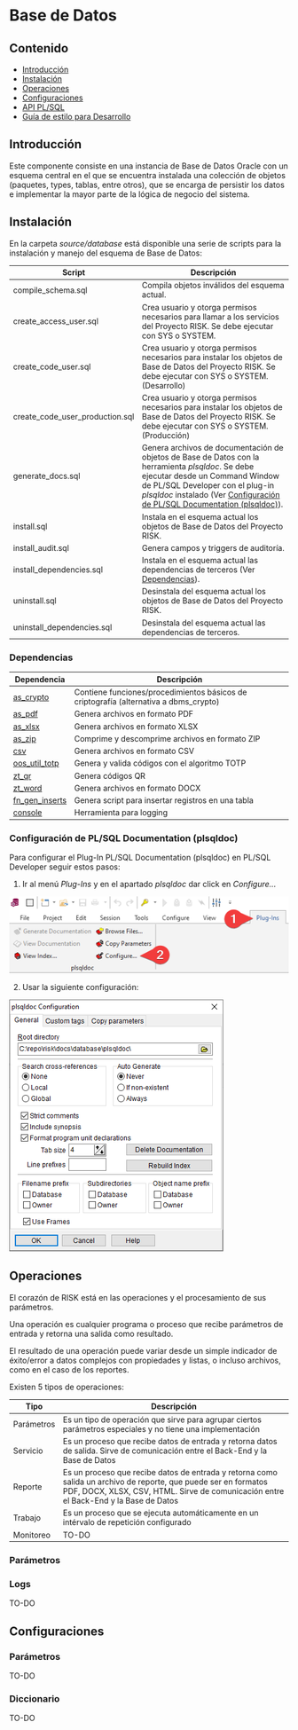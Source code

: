 # Base de Datos

## Contenido
* [Introducción](#introducción)
* [Instalación](#instalación)
* [Operaciones](#operaciones)
* [Configuraciones](#configuraciones)
* [API PL/SQL](plsqldoc/index.html)
* [Guía de estilo para Desarrollo](styleguide.md)

## Introducción
Este componente consiste en una instancia de Base de Datos Oracle con un esquema central en el que se encuentra instalada una colección de objetos (paquetes, types, tablas, entre otros), que se encarga de persistir los datos e implementar la mayor parte de la lógica de negocio del sistema.

## Instalación
En la carpeta *source/database* está disponible una serie de scripts para la instalación y manejo del esquema de Base de Datos:

Script|Descripción
------|-----------
compile_schema.sql|Compila objetos inválidos del esquema actual.
create_access_user.sql|Crea usuario y otorga permisos necesarios para llamar a los servicios del Proyecto RISK. Se debe ejecutar con SYS o SYSTEM.
create_code_user.sql|Crea usuario y otorga permisos necesarios para instalar los objetos de Base de Datos del Proyecto RISK. Se debe ejecutar con SYS o SYSTEM. (Desarrollo)
create_code_user_production.sql|Crea usuario y otorga permisos necesarios para instalar los objetos de Base de Datos del Proyecto RISK. Se debe ejecutar con SYS o SYSTEM. (Producción)
generate_docs.sql|Genera archivos de documentación de objetos de Base de Datos con la herramienta *plsqldoc*. Se debe ejecutar desde un Command Window de PL/SQL Developer con el plug-in *plsqldoc* instalado (Ver [Configuración de PL/SQL Documentation (plsqldoc)](#configuración-de-plsql-documentation-plsqldoc)).
install.sql|Instala en el esquema actual los objetos de Base de Datos del Proyecto RISK.
install_audit.sql|Genera campos y triggers de auditoría.
install_dependencies.sql|Instala en el esquema actual las dependencias de terceros (Ver [Dependencias](#dependencias)).
uninstall.sql|Desinstala del esquema actual los objetos de Base de Datos del Proyecto RISK.
uninstall_dependencies.sql|Desinstala del esquema actual las dependencias de terceros.

### Dependencias

Dependencia|Descripción
-----------|-----------
[as_crypto](https://github.com/antonscheffer/as_crypto)|Contiene funciones/procedimientos básicos de criptografía (alternativa a dbms_crypto)
[as_pdf](https://github.com/jtsoya539/as_pdf)|Genera archivos en formato PDF
[as_xlsx](https://github.com/antonscheffer/as_xlsx)|Genera archivos en formato XLSX
[as_zip](https://github.com/antonscheffer/as_zip)|Comprime y descomprime archivos en formato ZIP
[csv](https://oracle-base.com/dba/script?category=miscellaneous&file=csv.sql)|Genera archivos en formato CSV
[oos_util_totp](https://github.com/OraOpenSource/oos-utils)|Genera y valida códigos con el algoritmo TOTP
[zt_qr](https://github.com/zorantica/plsql-qr-code)|Genera códigos QR
[zt_word](https://github.com/zorantica/plsql-word)|Genera archivos en formato DOCX
[fn_gen_inserts](https://github.com/teopost/oracle-scripts)|Genera script para insertar registros en una tabla
[console](https://github.com/ogobrecht/console)|Herramienta para logging

### Configuración de PL/SQL Documentation (plsqldoc)

Para configurar el Plug-In PL/SQL Documentation (plsqldoc) en PL/SQL Developer seguir estos pasos:

1. Ir al menú *Plug-Ins* y en el apartado *plsqldoc* dar click en *Configure...*

![](plugins_configure.png)

2. Usar la siguiente configuración:

![](plsqldoc_config.png)

## Operaciones

El corazón de RISK está en las operaciones y el procesamiento de sus parámetros.

Una operación es cualquier programa o proceso que recibe parámetros de entrada y retorna una salida como resultado.

El resultado de una operación puede variar desde un simple indicador de éxito/error a datos complejos con propiedades y listas, o incluso archivos, como en el caso de los reportes.

Existen 5 tipos de operaciones:

Tipo|Descripción
----|-----------
Parámetros|Es un tipo de operación que sirve para agrupar ciertos parámetros especiales y no tiene una implementación
Servicio|Es un proceso que recibe datos de entrada y retorna datos de salida. Sirve de comunicación entre el Back-End y la Base de Datos
Reporte|Es un proceso que recibe datos de entrada y retorna como salida un archivo de reporte, que puede ser en formatos PDF, DOCX, XLSX, CSV, HTML. Sirve de comunicación entre el Back-End y la Base de Datos
Trabajo|Es un proceso que se ejecuta automáticamente en un intérvalo de repetición configurado
Monitoreo|TO-DO

### Parámetros

### Logs
TO-DO

## Configuraciones

### Parámetros
TO-DO

### Diccionario
TO-DO